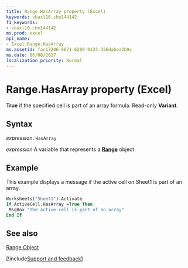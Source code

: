 ```yaml
---
title: Range.HasArray property (Excel)
keywords: vbaxl10.chm144142
f1_keywords:
- vbaxl10.chm144142
ms.prod: excel
api_name:
- Excel.Range.HasArray
ms.assetid: fac17206-8671-6209-9133-d56da6ea2b9c
ms.date: 06/08/2017
localization_priority: Normal
---
```



# Range.HasArray property (Excel)

 **True** if the specified cell is part of an array formula. Read-only **Variant**.


## Syntax

_expression_. `HasArray`

_expression_ A variable that represents a **[Range](excel.range(object).md)** object.


## Example

This example displays a message if the active cell on Sheet1 is part of an array.


```vb
Worksheets("Sheet1").Activate 
If ActiveCell.HasArray =True Then 
 MsgBox "The active cell is part of an array" 
End If
```


## See also


[Range Object](Excel.Range(object).md)

[!include[Support and feedback](~/includes/feedback-boilerplate.md)]
